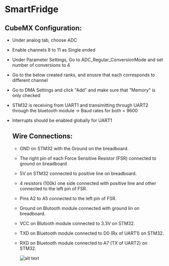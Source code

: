 # SmartFridge


## CubeMX Configuration:

- Under analog tab, choose ADC
- Enable channels 8 to 11 as Single ended
- Under Parameter Settings, Go to ADC_Regular_ConversionMode and set number of conversions to 4
- Go to the below created ranks, and enusre that each corresponds to different channel
- Go to DMA Settings and click "Add" and make sure that "Memory" is only checked
- STM32 is receiving from UART1 and transimitting through UART2 through the bluetooth module -> Baud rates for both = 9600
- Interrupts should be enabled globally for UART1

  ## Wire Connections:
  - GND on STM32 with the Ground on the breadboard.
  - The right pin of each Force Sensitive Resistor (FSR) connected to ground on breadboard
  - 5V on STM32 connected to positive line on breadboard.
  - 4 resistors (100k) one side connected with positive line and other connected to the left pin of FSR.
  - Pins A2 to A5 connected to the left pin of FSR.
  - Ground on Blutooth module connected with ground lin on breadboard.
  - VCC on Blutooth module connected to 3.3V on STM32.
  - TXD on Bluetooth module connected to D0 (Rx of UART1) on STM32.
  - RXD on Bluetooth module connected to A7 (TX of UART2) on STM32.

    ![alt text](/pics/circuit-task1.heic)
